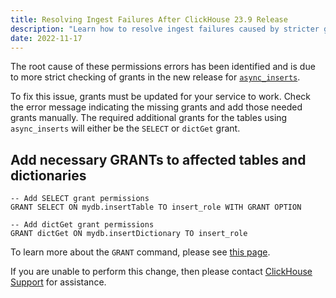 ```yaml
---
title: Resolving Ingest Failures After ClickHouse 23.9 Release
description: "Learn how to resolve ingest failures caused by stricter grant checking introduced in ClickHouse 23.9 for tables using `async_inserts`. Update grants to fix errors."
date: 2022-11-17
---
```


The root cause of these permissions errors has been identified and is due to more strict checking of grants in the new release for [`async_inserts`](/en/optimize/asynchronous-inserts).

<!-- truncate -->

To fix this issue, grants must be updated for your service to work. Check the error message indicating the missing grants and add those needed grants manually. The required additional grants for the tables using `async_inserts` will either be the `SELECT` or `dictGet` grant.

## Add necessary GRANTs to affected tables and dictionaries

```
-- Add SELECT grant permissions
GRANT SELECT ON mydb.insertTable TO insert_role WITH GRANT OPTION

-- Add dictGet grant permissions
GRANT dictGet ON mydb.insertDictionary TO insert_role
```

To learn more about the `GRANT` command, please see [this page](/en/sql-reference/statements/grant).

If you are unable to perform this change, then please contact [ClickHouse Support](https://clickhouse.com/support/program) for assistance.

